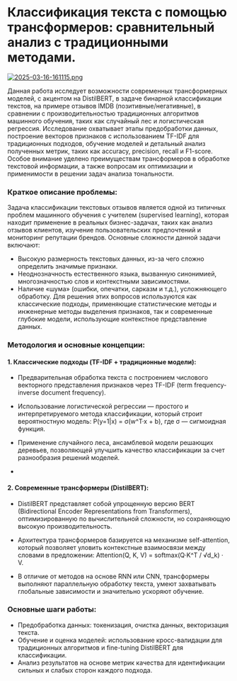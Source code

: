 # Классификация текста с помощью трансформеров: сравнительный анализ с традиционными методами.

[![2025-03-16-161115.png](https://i.postimg.cc/SKRkR0YB/2025-03-16-161115.png)](https://postimg.cc/68kDbm0c)

Данная работа исследует возможности современных трансформерных моделей, с акцентом на DistilBERT, в задаче бинарной классификации текстов, на примере отзывов IMDB (позитивные/негативные), в сравнении с производительностью традиционных алгоритмов машинного обучения, таких как случайный лес и логистическая регрессия. Исследование охватывает этапы предобработки данных, построение векторов признаков с использованием TF-IDF для традиционных подходов, обучение моделей и детальный анализ полученных метрик, таких как accuracy, precision, recall и F1-score. Особое внимание уделено преимуществам трансформеров в обработке текстовой информации, а также вопросам их оптимизации и применимости в решении задач анализа тональности.

### Краткое описание проблемы:

Задача классификации текстовых отзывов является одной из типичных проблем машинного обучения с учителем (supervised learning), которая находит применение в реальных бизнес-задачах, таких как анализ отзывов клиентов, изучение пользовательских предпочтений и мониторинг репутации брендов. Основные сложности данной задачи включают:

- Высокую размерность текстовых данных, из-за чего сложно определить значимые признаки.
- Неоднозначность естественного языка, вызванную синонимией, многозначностью слов и контекстными зависимостями.
- Наличие «шума» (ошибки, опечатки, сарказм и т.д.), усложняющего обработку.
Для решения этих вопросов используются как классические подходы, применяющие статистические методы и инженерные методы выделения признаков, так и современные глубокие модели, использующие контекстное представление данных.

### Методология и основные концепции:

#### 1. Классические подходы (TF-IDF + традиционные модели):

- Предварительная обработка текста с построением числового векторного представления признаков через TF-IDF (term frequency-inverse document frequency).
- Использование логистической регрессии — простого и интерпретируемого метода классификации, который строит вероятностную модель:
P(y=1|x) = σ(w^T·x + b), где σ — сигмоидная функция.

- Применение случайного леса, ансамблевой модели решающих деревьев, позволяющей улучшить качество классификации за счет разнообразия решений моделей.
- 
#### 2. Современные трансформеры (DistilBERT):

- DistilBERT представляет собой упрощенную версию BERT (Bidirectional Encoder Representations from Transformers), оптимизированную по вычислительной сложности, но сохраняющую высокую производительность.

- Архитектура трансформеров базируется на механизме self-attention, который позволяет уловить контекстные взаимосвязи между словами в предложении:
Attention(Q, K, V) = softmax(Q·K^T / √d_k) · V.

- В отличие от методов на основе RNN или CNN, трансформеры выполняют параллельную обработку текста, умеют захватывать глобальные зависимости и значительно ускоряют обучение.

### Основные шаги работы:

- Предобработка данных: токенизация, очистка данных, векторизация текста.
- Обучение и оценка моделей: использование кросс-валидации для традиционных алгоритмов и fine-tuning DistilBERT для классификации.
- Анализ результатов на основе метрик качества для идентификации сильных и слабых сторон каждого подхода.

